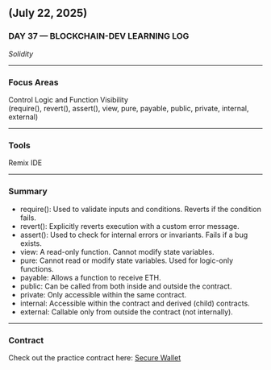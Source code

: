 ## (July 22, 2025)  
### DAY 37 — BLOCKCHAIN-DEV LEARNING LOG  
*Solidity*

---

### Focus Areas  
Control Logic and Function Visibility  
(require(), revert(), assert(), view, pure, payable, public, private, internal, external)

---

### Tools  
Remix IDE

---

### Summary

- require(): Used to validate inputs and conditions. Reverts if the condition fails.  
- revert(): Explicitly reverts execution with a custom error message.  
- assert(): Used to check for internal errors or invariants. Fails if a bug exists.  
- view: A read-only function. Cannot modify state variables.  
- pure: Cannot read or modify state variables. Used for logic-only functions.  
- payable: Allows a function to receive ETH.  
- public: Can be called from both inside and outside the contract.  
- private: Only accessible within the same contract.  
- internal: Accessible within the contract and derived (child) contracts.  
- external: Callable only from outside the contract (not internally).

---

### Contract  
Check out the practice contract here: [Secure Wallet](./secure_wallet.sol)